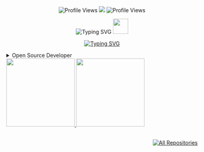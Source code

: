 <div align="center">
  <img src="https://komarev.com/ghpvc/?username=rishabjasrotia0&color=blue&style=flat" alt="Profile Views">
  <a href="https://github.com/rishabjasrotia/"><img src="https://img.shields.io/github/followers/rishabjasrotia?color=%234CC61E&label=GitHub%20Followers%20%3A"/></a>
  <img src="http://views.whatilearened.today/views/github/rishabjasrotia/views.svg" alt="Profile Views">
</div>

<p align="center">
  <img src="https://readme-typing-svg.herokuapp.com?font=Caveat&weight=600&size=45&duration=4000&pause=1000&color=F4FFF9&center=true&vCenter=true&repeat=false&width=435&lines=Hii!+Welcome+to+my+profile" alt="Typing SVG">
  <img src="https://github.githubassets.com/images/icons/emoji/octocat.png" width="40" height="40">
</p>

<p align="center">
  <a href="https://git.io/typing-svg">
    <img src="https://readme-typing-svg.herokuapp.com?font=Fira+Code&weight=600&size=25&duration=3000&pause=1000&color=F731F1&background=FF27D500&vCenter=true&multiline=true&width=435&lines=Developer+Web+FullStack" alt="Typing SVG">
  </a>
</p>

<details>
  <summary>Open Source Developer </summary>
  
</details>

<div>
  <a href="https://github.com/rishabjasrotia">
  <img loading="lazy" height="180em" src="https://github-readme-stats-eight-theta.vercel.app/api?username=rishabjasrotia&show_icons=true&theme=dracula&include_all_commits=true&count_private=true"/>
  <img loading="lazy" height="180em" src="https://github-readme-stats.vercel.app/api/top-langs/?username=rishabjasrotia&layout=compact&langs_count=7&theme=dracula"/>
<div>
  

<br />
  
<div alig="">  
   <p align="right"><a href="https://github.com/rishabjasrotia?tab=repositories"><img alt="All Repositories" title="All Repositories" src="https://custom-icon-badges.herokuapp.com/badge/-All%20Repos-2962FF?style=for-the-badge&logoColor=white&logo=repo"/></a></p>
</div>
